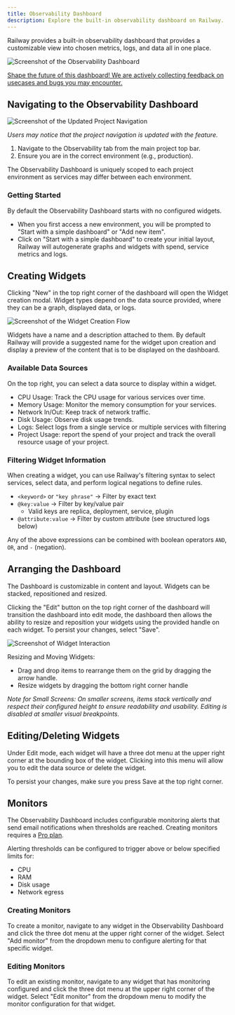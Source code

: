 ```yaml
---
title: Observability Dashboard
description: Explore the built-in observability dashboard on Railway.
---
```


Railway provides a built-in observability dashboard that provides a customizable view into chosen metrics, logs, and data all in one place.

<Image
src="https://res.cloudinary.com/railway/image/upload/v1717179720/Wholescreenshot_vc5l5e.png"
alt="Screenshot of the Observability Dashboard"
layout="responsive"
width={1111} height={649} quality={80} />

[Shape the future of this dashboard! We are actively collecting feedback on usecases and bugs you may encounter.](https://station.railway.com/feedback/observability-dashboard-51871a24)

## Navigating to the Observability Dashboard

<Image
src="https://res.cloudinary.com/railway/image/upload/v1743129656/docs/observability_hsja97.png"
alt="Screenshot of the Updated Project Navigation"
layout="responsive"
width={1200} height={260} quality={80} />

_Users may notice that the project navigation is updated with the feature._

1. Navigate to the Observability tab from the main project top bar.
2. Ensure you are in the correct environment (e.g., production).

The Observability Dashboard is uniquely scoped to each project environment as services may differ between each environment.

### Getting Started

By default the Observability Dashboard starts with no configured widgets.

- When you first access a new environment, you will be prompted to "Start with a simple dashboard" or "Add new item".
- Click on "Start with a simple dashboard" to create your initial layout, Railway will autogenerate graphs and widgets with spend, service metrics and logs.

## Creating Widgets

Clicking "New" in the top right corner of the dashboard will open the Widget creation modal. Widget types depend on the data source provided, where they can be a graph, displayed data, or logs.

<Image
src="https://res.cloudinary.com/railway/image/upload/v1717179725/erroronly_xdfscq.png"
alt="Screenshot of the Widget Creation Flow"
layout="responsive"
width={1101} height={830} quality={80} />

Widgets have a name and a description attached to them. By default Railway will provide a suggested name for the widget upon creation and display a preview of the content that is to be displayed on the dashboard.

### Available Data Sources

On the top right, you can select a data source to display within a widget.

- CPU Usage: Track the CPU usage for various services over time.
- Memory Usage: Monitor the memory consumption for your services.
- Network In/Out: Keep track of network traffic.
- Disk Usage: Observe disk usage trends.
- Logs: Select logs from a single service or multiple services with filtering
- Project Usage: report the spend of your project and track the overall resource usage of your project.

### Filtering Widget Information

When creating a widget, you can use Railway's filtering syntax to select services, select data, and perform logical negations to define rules.

- `<keyword>` or `"key phrase"` → Filter by exact text
- `@key:value` → Filter by key/value pair
  - Valid keys are replica, deployment, service, plugin
- `@attribute:value` → Filter by custom attribute (see structured logs below)

Any of the above expressions can be combined with boolean operators `AND`,
`OR`, and `-` (negation).

## Arranging the Dashboard

The Dashboard is customizable in content and layout. Widgets can be stacked, repositioned and resized.

Clicking the "Edit" button on the top right corner of the dashboard will transition the dashboard into edit mode, the dashboard then allows the ability to resize and reposition your widgets using the provided handle on each widget. To persist your changes, select "Save".

<Image
src="https://res.cloudinary.com/railway/image/upload/v1717179246/dragandmoveob_xg6qfz.gif"
alt="Screenshot of Widget Interaction"
layout="responsive"
width={800} height={491} quality={80} />

Resizing and Moving Widgets:

- Drag and drop items to rearrange them on the grid by dragging the arrow handle.
- Resize widgets by dragging the bottom right corner handle

_Note for Small Screens: On smaller screens, items stack vertically and respect their configured height to ensure readability and usability. Editing is disabled at smaller visual breakpoints._

## Editing/Deleting Widgets

Under Edit mode, each widget will have a three dot menu at the upper right corner at the bounding box of the widget. Clicking into this menu will allow you to edit the data source or delete the widget.

To persist your changes, make sure you press Save at the top right corner.

## Monitors

The Observability Dashboard includes configurable monitoring alerts that send email notifications when thresholds are reached.
<Banner variant="info">
Creating monitors requires a [Pro plan](/reference/pricing/plans#plans).
</Banner>

Alerting thresholds can be configured to trigger above or below specified limits for:

- CPU
- RAM
- Disk usage
- Network egress

### Creating Monitors

To create a monitor, navigate to any widget in the Observability Dashboard and click the three dot menu at the upper right corner of the widget. Select "Add monitor" from the dropdown menu to configure alerting for that specific widget.

### Editing Monitors

To edit an existing monitor, navigate to any widget that has monitoring configured and click the three dot menu at the upper right corner of the widget. Select "Edit monitor" from the dropdown menu to modify the monitor configuration for that widget.

